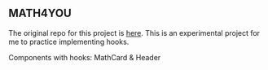 ## MATH4YOU
The original repo for this project is [here](https://github.com/kaylaewood/math4you).
This is an experimental project for me to practice implementing hooks.

Components with hooks: MathCard & Header


